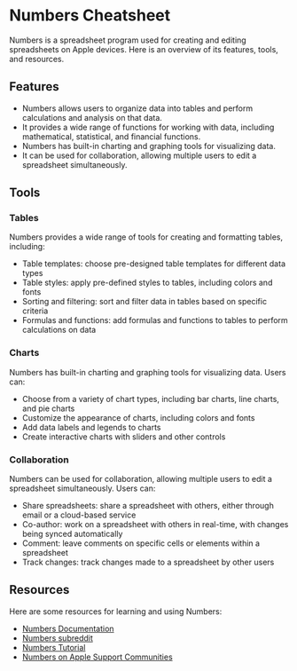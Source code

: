 # Numbers Cheatsheet

Numbers is a spreadsheet program used for creating and editing spreadsheets on Apple devices. Here is an overview of its features, tools, and resources.

## Features

- Numbers allows users to organize data into tables and perform calculations and analysis on that data.
- It provides a wide range of functions for working with data, including mathematical, statistical, and financial functions.
- Numbers has built-in charting and graphing tools for visualizing data.
- It can be used for collaboration, allowing multiple users to edit a spreadsheet simultaneously.

## Tools

### Tables

Numbers provides a wide range of tools for creating and formatting tables, including:

- Table templates: choose pre-designed table templates for different data types
- Table styles: apply pre-defined styles to tables, including colors and fonts
- Sorting and filtering: sort and filter data in tables based on specific criteria
- Formulas and functions: add formulas and functions to tables to perform calculations on data

### Charts

Numbers has built-in charting and graphing tools for visualizing data. Users can:

- Choose from a variety of chart types, including bar charts, line charts, and pie charts
- Customize the appearance of charts, including colors and fonts
- Add data labels and legends to charts
- Create interactive charts with sliders and other controls

### Collaboration

Numbers can be used for collaboration, allowing multiple users to edit a spreadsheet simultaneously. Users can:

- Share spreadsheets: share a spreadsheet with others, either through email or a cloud-based service
- Co-author: work on a spreadsheet with others in real-time, with changes being synced automatically
- Comment: leave comments on specific cells or elements within a spreadsheet
- Track changes: track changes made to a spreadsheet by other users

## Resources

Here are some resources for learning and using Numbers:

- [Numbers Documentation](https://support.apple.com/guide/numbers/welcome/mac)
- [Numbers subreddit](https://www.reddit.com/r/numbers/)
- [Numbers Tutorial](https://support.apple.com/en-us/guide/numbers/tanf2fde0b6d/mac)
- [Numbers on Apple Support Communities](https://discussions.apple.com/community/numbers)